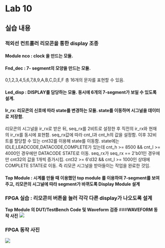 # Lab 10
## 실습 내용
### **적외선 컨트롤러 리모콘을 통한  display 조종**
#### **Module nco** :  clock 을 만드는 모듈. 
#### **Fnd_dec** : 7- segment의 모양을 만드는 모듈. 
0,1,2,3,4,5,6,7,8,9,A,B,C,D,E,F 총 16개의 문자를 표현할 수 있음.
#### **Led_disp** : DISPLAY를 담당하는 모듈. 동시에 6개의 7-segment가 보일 수 있도록 설계.  
#### **Ir_rx**: 리모콘의 신호에 따라   state를 변경하는 모듈. state를 이동하며 시그널을 데이터로 저장함.
 리모콘의 시그널을  ir_rx로 받은 뒤, seq_rx를 2비트로 설정한 후 직전의  ir_rx와 현재의 ir_rx를 동시에 표현함.
 seq_rx값에 따라 cnt_l과 cnt_h의 값을 설정함. 이후 32비트를 할당할 수 있는  cnt32를 이용해 state를 이동함. 
 state에는 IDLE,LEADCODE,DATACODE,COMPLETE가 있는데 cnt_h >= 8500 && cnt_l >= 4000인 경우에만 DATACODE STATE로 이동. 
 seq_rx가 seq_rx == 2'b01인 경우에만 cnt32의 값을 1개씩 증가시킴.
 cnt32 >= 6'd32 && cnt_l >= 1000인 상태에 COMPLETE STATE로 이동. 즉 리모콘 시그널을 받아들이는 작업을 완료한 것임.


#### **Top Module** : 시계를 만들 때 이용했던   top module 를 이용하여 7-segment를 보여주고, 리모콘의 시그널에 따라 segment가 바뀌도록 Display Module 설계
### FPGA 실습  : 리모콘의 버튼을 눌러 각각 다른  display가 나오도록 설계
**Top Module 의 DUT/TestBench Code 및 Waveform 검증**
###**WAVEFORM 동작 사진**
![](https://github.com/jungeun0/logic_design/blob/master/IMG_2545%20(1).jpg)

### **FPGA 동작 사진**
![](https://github.com/jungeun0/logic_design/blob/master/IMG_2548%20(1).PNG)






<!--stackedit_data:
eyJoaXN0b3J5IjpbMTQ4NDA5ODkyNywtMTE4Njk4MzU5MywtOD
IwMjAwNTM2LC0yMDIyMjA2MzcxLDgzMzEyMTY2NywtODc1MzY2
MDhdfQ==
-->